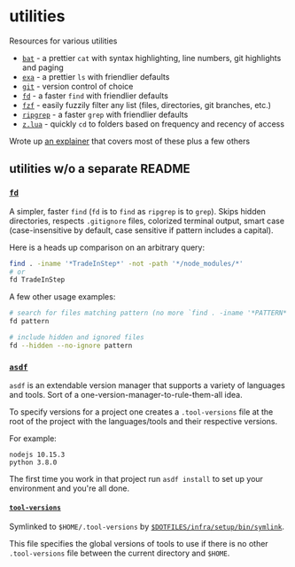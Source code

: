 # utilities

Resources for various utilities

- [`bat`](./bat) - a prettier `cat` with syntax highlighting, line numbers, git highlights and paging
- [`exa`](./exa) - a prettier `ls` with friendlier defaults
- [`git`](./git) - version control of choice
- [`fd`](#fd) - a faster `find` with friendlier defaults
- [`fzf`](./fzf) - easily fuzzily filter any list (files, directories, git branches, etc.)
- [`ripgrep`](./ripgrep) - a faster `grep` with friendlier defaults
- [`z.lua`](https://github.com/skywind3000/z.lua) - quickly `cd` to folders based on frequency and recency of access

Wrote up [an explainer](https://gist.github.com/nathanshelly/4b7020d09d413cab823914b06162145a) that covers most of these plus a few others

## utilities w/o a separate README

### [`fd`](https://github.com/sharkdp/fd)

A simpler, faster `find` (`fd` is to `find` as `ripgrep` is to `grep`). Skips hidden directories, respects `.gitignore` files, colorized terminal output, smart case (case-insensitive by default, case sensitive if pattern includes a capital).

Here is a heads up comparison on an arbitrary query:

```zsh
find . -iname '*TradeInStep*' -not -path '*/node_modules/*'
# or
fd TradeInStep
```

A few other usage examples:

```zsh
# search for files matching pattern (no more `find . -iname '*PATTERN*'`)
fd pattern

# include hidden and ignored files
fd --hidden --no-ignore pattern
```

### [`asdf`](https://github.com/asdf-vm/asdf)

`asdf` is an extendable version manager that supports a variety of languages and tools. Sort of a one-version-manager-to-rule-them-all idea.

To specify versions for a project one creates a `.tool-versions` file at the root of the project with the languages/tools and their respective versions.

For example:

```shell
nodejs 10.15.3
python 3.8.0
```

The first time you work in that project run `asdf install` to set up your environment and you're all done.

#### [`tool-versions`](../tool-versions)

Symlinked to `$HOME/.tool-versions` by [`$DOTFILES/infra/setup/bin/symlink`](../../infra/setup/bin/symlink).

This file specifies the global versions of tools to use if there is no other `.tool-versions` file between the current directory and `$HOME`.
